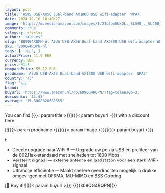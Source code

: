 ```yaml
---
layout: post
title: 'ASUS USB-AX56 Dual-band AX1800 USB wifi-adapter  WPA3'
date: 2024-12-18 10:40:27
image: 'https://m.media-amazon.com/images/I/21b5bw5UkOL._SL500_._SL400_.jpg'
comments: true
category: ofertas
author: 'tole.es'
slug: 'B09QG4RQPN-nl ASUS USB-AX56 Dual-band AX1800 USB wifi-adapter WPA3'
sku: 'B09QG4RQPN-nl'
tags: [ '🇳🇱', ]
actualPrice: 41.9 EUR
currency: EUR
price: 41.9
comparePrice: 55.12 EUR
prodname: 'ASUS USB-AX56 Dual-band AX1800 USB wifi-adapter  WPA3'
country: 'nl'
flag: '🇳🇱'
brand: ''
buyurl: 'https://www.amazon.nl/dp/B09QG4RQPN/?tag=tolees0b-21'
descuento: '23.98'
average: '55.8908620689655'
---
```


You can find [{{< param title >}}]({{< param buyurl >}}) with a discount here:

[![{{< param prodname >}}]({{< param image >}})]({{< param buyurl >}})

ℹ️:

- Directe upgrade naar WiFi 6 — Upgrade uw pc via USB en profiteer van de 802.11ax-standaard met snelheden tot 1800 Mbps
- Versterkt signaal — externe antenne en laadstation voor een sterk WiFi-signaal
- Ultrahoge efficiëntie — Maakt snellere overdrachten mogelijk in drukke omgevingen met OFDMA, MU-MIMO en BSS Coloring

[🛒 Buy it!!]({{< param buyurl >}})
{{<world>}}B09QG4RQPN{{</world>}}
